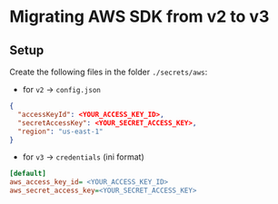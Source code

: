 # Migrating AWS SDK from v2 to v3

## Setup

Create the following files in the folder `./secrets/aws`:

* for `v2` -> `config.json`

```json
{
  "accessKeyId": <YOUR_ACCESS_KEY_ID>, 
  "secretAccessKey": <YOUR_SECRET_ACCESS_KEY>,
  "region": "us-east-1"
}
```

* for `v3` -> `credentials` (ini format)

```ini
[default]
aws_access_key_id= <YOUR_ACCESS_KEY_ID>
aws_secret_access_key=<YOUR_SECRET_ACCESS_KEY>
```
